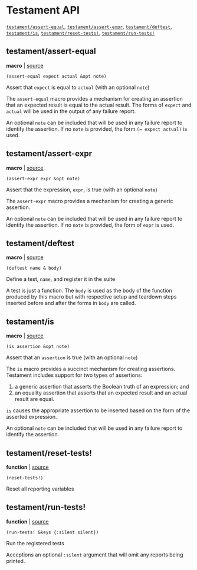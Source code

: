 # Testament API

[`testament/assert-equal`](#testamentassert-equal),
[`testament/assert-expr`](#testamentassert-expr),
[`testament/deftest`](#testamentdeftest),
[`testament/is`](#testamentis),
[`testament/reset-tests!`](#testamentreset-tests),
[`testament/run-tests!`](#testamentrun-tests)

## testament/assert-equal

**macro** | [source][s1]

```
(assert-equal expect actual &opt note)
```

Assert that `expect` is equal to `actual` (with an optional `note`)

The `assert-equal` macro provides a mechanism for creating an assertion that
an expected result is equal to the actual result. The forms of `expect` and
`actual` will be used in the output of any failure report.

An optional `note` can be included that will be used in any failure report to
identify the assertion. If no `note` is provided, the form `(= expect actual)`
is used.

[s1]: src/testament.janet#L153


## testament/assert-expr

**macro** | [source][s2]

```
(assert-expr expr &opt note)
```

Assert that the expression, `expr`, is true (with an optional `note`)

The `assert-expr` macro provides a mechanism for creating a generic assertion.

An optional `note` can be included that will be used in any failure report to
identify the assertion. If no `note` is provided, the form of `expr` is used.

[s2]: src/testament.janet#L140


## testament/deftest

**macro** | [source][s3]

```
(deftest name & body)
```

Define a test, `name`, and register it in the suite

A test is just a function. The `body` is used as the body of the function
produced by this macro but with respective setup and teardown steps inserted
before and after the forms in `body` are called.

[s3]: src/testament.janet#L195


## testament/is

**macro** | [source][s4]

```
(is assertion &opt note)
```

Assert that an `assertion` is true (with an optional `note`)

The `is` macro provides a succinct mechanism for creating assertions.
Testament includes support for two types of assertions:

1. a generic assertion that asserts the Boolean truth of an expression; and
2. an equality assertion that asserts that an expected result and an actual
   result are equal.

`is` causes the appropriate assertion to be inserted based on the form of the
asserted expression.

An optional `note` can be included that will be used in any failure report to
identify the assertion.

[s4]: src/testament.janet#L169


## testament/reset-tests!

**function** | [source][s5]

```
(reset-tests!)
```

Reset all reporting variables

[s5]: src/testament.janet#L227


## testament/run-tests!

**function** | [source][s6]

```
(run-tests! &keys {:silent silent})
```

Run the registered tests

Acceptions an optional `:silent` argument that will omit any reports being
printed.

[s6]: src/testament.janet#L212
